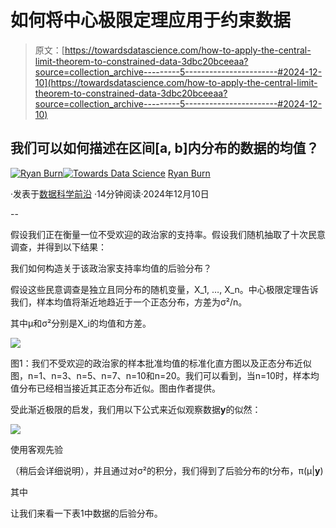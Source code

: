# 如何将中心极限定理应用于约束数据

> 原文：[https://towardsdatascience.com/how-to-apply-the-central-limit-theorem-to-constrained-data-3dbc20bceeaa?source=collection_archive---------5-----------------------#2024-12-10](https://towardsdatascience.com/how-to-apply-the-central-limit-theorem-to-constrained-data-3dbc20bceeaa?source=collection_archive---------5-----------------------#2024-12-10)

## 我们可以如何描述在区间[a, b]内分布的数据的均值？

[](https://medium.com/@ryan.burn?source=post_page---byline--3dbc20bceeaa--------------------------------)[![Ryan Burn](../Images/5d45aa3c86bbcd5f30e92f2cb6a484f6.png)](https://medium.com/@ryan.burn?source=post_page---byline--3dbc20bceeaa--------------------------------)[](https://towardsdatascience.com/?source=post_page---byline--3dbc20bceeaa--------------------------------)[![Towards Data Science](../Images/a6ff2676ffcc0c7aad8aaf1d79379785.png)](https://towardsdatascience.com/?source=post_page---byline--3dbc20bceeaa--------------------------------) [Ryan Burn](https://medium.com/@ryan.burn?source=post_page---byline--3dbc20bceeaa--------------------------------)

·发表于[数据科学前沿](https://towardsdatascience.com/?source=post_page---byline--3dbc20bceeaa--------------------------------) ·14分钟阅读·2024年12月10日

--

假设我们正在衡量一位不受欢迎的政治家的支持率。假设我们随机抽取了十次民意调查，并得到以下结果：

我们如何构造关于该政治家支持率均值的后验分布？

假设这些民意调查是独立且同分布的随机变量，X_1, …, X_n。中心极限定理告诉我们，样本均值将渐近地趋近于一个正态分布，方差为σ²/n。

其中μ和σ²分别是X_i的均值和方差。

![](../Images/d155f44a0cc7da99e3b390a5422cecf1.png)

图1：我们不受欢迎的政治家的样本批准均值的标准化直方图以及正态分布近似图，n=1、n=3、n=5、n=7、n=10和n=20。我们可以看到，当n=10时，样本均值分布已经相当接近其正态分布近似。图由作者提供。

受此渐近极限的启发，我们用以下公式来近似观察数据**y**的似然：

![](../Images/deac40c137457d01c698d524c35f84ef.png)

使用客观先验

（稍后会详细说明），并且通过对σ²的积分，我们得到了后验分布的t分布，π(µ|**y**)

其中

让我们来看一下表1中数据的后验分布。
